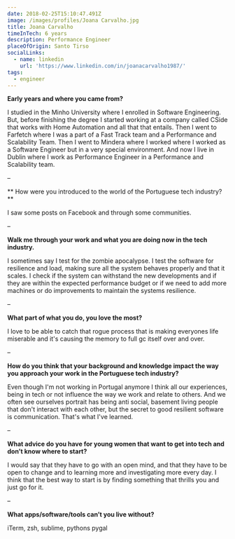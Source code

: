 ```yaml
---
date: 2018-02-25T15:10:47.491Z
image: /images/profiles/Joana Carvalho.jpg
title: Joana Carvalho
timeInTech: 6 years
description: Performance Engineer
placeOfOrigin: Santo Tirso
socialLinks:
  - name: linkedin
    url: 'https://www.linkedin.com/in/joanacarvalho1987/'
tags:
  - engineer
---
```

**Early years and where you came from?**

I studied in the Minho University where I enrolled in Software Engineering. But, before finishing the degree I started working at a company called CSide that works with Home Automation and all that that entails. Then I went to Farfetch where I was a part of a Fast Track team and a Performance and Scalability Team. Then I went to Mindera where I worked where I worked as a Software Engineer but in a very special environment. And now I live in Dublin where I work as Performance Engineer in a Performance and Scalability team. 

–

**
How were you introduced to the world of the Portuguese tech industry?**

I saw some posts on Facebook and through some communities.

–

**Walk me through your work and what you are doing now in the tech industry.**

I sometimes say I test for the zombie apocalypse. I test the software for resilience and load, making sure all the system behaves properly and that it scales. I check if the system can withstand the new developments and if they are within the expected performance budget or if we need to add more machines or do improvements to maintain the systems resilience.

–

**What part of what you do, you love the most?**

I love to be able to catch that rogue process that is making everyones life miserable and it's causing the memory to full gc itself over and over. 

–

**How do you think that your background and knowledge impact the way you approach your work in the Portuguese tech industry?**


Even though I'm not working in Portugal anymore I think all our experiences, being in tech or not influence the way we work and relate to others. And we often see ourselves portrait has being anti social, basement living people that don't interact with each other, but the secret to good resilient software is communication. That's what I've learned.

–

**What advice do you have for young women that want to get into tech and don’t know where to start?**

I would say that they have to go with an open mind, and that they have to be open to change and to learning more and investigating more every day. I think that the best way to start is by finding something that thrills you and just go for it.

–

**What apps/software/tools can’t you live without?**

iTerm, zsh, sublime, pythons pygal







